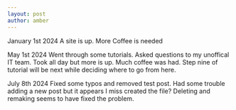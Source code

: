 ```yaml
---
layout: post
author: amber
---
```

January 1st 2024
    A site is up. More Coffee is needed

May 1st 2024
    Went through some tutorials. Asked questions to my unoffical IT team. Took all day but more is up. Much coffee was had. Step nine of tutorial will be next while deciding where to go from here.

July 8th 2024
    Fixed some typos and removed test post. Had some trouble adding a new post but it appears I miss created the file? Deleting and remaking seems to have fixed the problem.